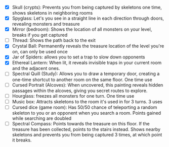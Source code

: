 - [x] Skull (crypts): Prevents you from being captured by skeletons one time,
      shows skeletons in neighboring rooms
- [x] Spyglass: Let's you see in a straight line in each direction through
      doors, revealing monsters and treasure
- [x] Mirror (bedroom): Shows the location of all monsters on your level, breaks
      if you get captured
- [ ] Thread: Shows the path back to the exit
- [x] Crystal Ball: Permanently reveals the treasure location of the level
      you're on, can only be used once
- [x] Jar of Spiders: allows you to set a trap to slow down opponents
- [x] Ethereal Lantern: When lit, it reveals invisible traps in your current
      room and the adjacent ones.
- [ ] Spectral Quill (Study): Allows you to draw a temporary door, creating a
      one-time shortcut to another room on the same floor. One time use
- [ ] Cursed Portrait (Alcoves): When uncovered, this painting reveals hidden
      passages within the alcoves, giving you secret routes to explore.
- [ ] Hourglass: freezes all monsters for one turn. One time use
- [ ] Music box: Attracts skeletons to the room it's used in for 3 turns. 3 uses
- [ ] Cursed dice (game room): Has 50/50 chance of teleporting a random skeleton
      to you or an opponent when you search a room. Points gained while
      searching are doubled
- [ ] Spectral Compass: Points towards the treasure on this floor. If the
      treasure has been collected, points to the stairs instead. Shows nearby
      skeletons and prevents you from being captured 3 times, at which point it
      breaks.
